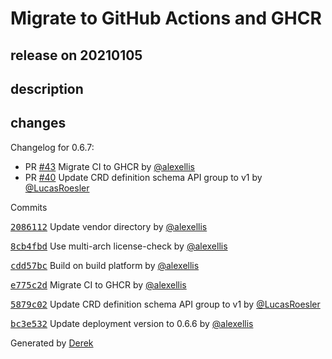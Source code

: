 # Migrate to GitHub Actions and GHCR

## release on 20210105

## description

## changes

Changelog for 0.6.7:

* PR <a class="issue-link js-issue-link" data-error-text="Failed to load title" data-id="778139810" data-permission-text="Title is private" data-url="https://github.com/openfaas/ingress-operator/issues/43" data-hovercard-type="pull_request" data-hovercard-url="/openfaas/ingress-operator/pull/43/hovercard" href="https://github.com/openfaas/ingress-operator/pull/43">#43</a> Migrate CI to GHCR by <a class="user-mention notranslate" data-hovercard-type="user" data-hovercard-url="/users/alexellis/hovercard" data-octo-click="hovercard-link-click" data-octo-dimensions="link_type:self" href="https://github.com/alexellis">@alexellis</a>
* PR <a class="issue-link js-issue-link" data-error-text="Failed to load title" data-id="743264745" data-permission-text="Title is private" data-url="https://github.com/openfaas/ingress-operator/issues/40" data-hovercard-type="pull_request" data-hovercard-url="/openfaas/ingress-operator/pull/40/hovercard" href="https://github.com/openfaas/ingress-operator/pull/40">#40</a> Update CRD definition schema API group to v1 by <a class="user-mention notranslate" data-hovercard-type="user" data-hovercard-url="/users/LucasRoesler/hovercard" data-octo-click="hovercard-link-click" data-octo-dimensions="link_type:self" href="https://github.com/LucasRoesler">@LucasRoesler</a>

Commits

<a class="commit-link" data-hovercard-type="commit" data-hovercard-url="https://github.com/openfaas/ingress-operator/commit/2086112fb0fa9cb0be23e59c90228c918343ce35/hovercard" href="https://github.com/openfaas/ingress-operator/commit/2086112fb0fa9cb0be23e59c90228c918343ce35"><tt>2086112</tt></a> Update vendor directory by <a class="user-mention notranslate" data-hovercard-type="user" data-hovercard-url="/users/alexellis/hovercard" data-octo-click="hovercard-link-click" data-octo-dimensions="link_type:self" href="https://github.com/alexellis">@alexellis</a>

<a class="commit-link" data-hovercard-type="commit" data-hovercard-url="https://github.com/openfaas/ingress-operator/commit/8cb4fbd96571c8b59733509e65e7c6423019e155/hovercard" href="https://github.com/openfaas/ingress-operator/commit/8cb4fbd96571c8b59733509e65e7c6423019e155"><tt>8cb4fbd</tt></a> Use multi-arch license-check by <a class="user-mention notranslate" data-hovercard-type="user" data-hovercard-url="/users/alexellis/hovercard" data-octo-click="hovercard-link-click" data-octo-dimensions="link_type:self" href="https://github.com/alexellis">@alexellis</a>

<a class="commit-link" data-hovercard-type="commit" data-hovercard-url="https://github.com/openfaas/ingress-operator/commit/cdd57bc6b29fe6a2e0de3f4bf92b80a2721c4c32/hovercard" href="https://github.com/openfaas/ingress-operator/commit/cdd57bc6b29fe6a2e0de3f4bf92b80a2721c4c32"><tt>cdd57bc</tt></a> Build on build platform by <a class="user-mention notranslate" data-hovercard-type="user" data-hovercard-url="/users/alexellis/hovercard" data-octo-click="hovercard-link-click" data-octo-dimensions="link_type:self" href="https://github.com/alexellis">@alexellis</a>

<a class="commit-link" data-hovercard-type="commit" data-hovercard-url="https://github.com/openfaas/ingress-operator/commit/e775c2d3239cbb0f4bc673a3a1852b5e6803ca8a/hovercard" href="https://github.com/openfaas/ingress-operator/commit/e775c2d3239cbb0f4bc673a3a1852b5e6803ca8a"><tt>e775c2d</tt></a> Migrate CI to GHCR by <a class="user-mention notranslate" data-hovercard-type="user" data-hovercard-url="/users/alexellis/hovercard" data-octo-click="hovercard-link-click" data-octo-dimensions="link_type:self" href="https://github.com/alexellis">@alexellis</a>

<a class="commit-link" data-hovercard-type="commit" data-hovercard-url="https://github.com/openfaas/ingress-operator/commit/5879c0269d47aac54b3f2ac7a04824627b6b1e57/hovercard" href="https://github.com/openfaas/ingress-operator/commit/5879c0269d47aac54b3f2ac7a04824627b6b1e57"><tt>5879c02</tt></a> Update CRD definition schema API group to v1 by <a class="user-mention notranslate" data-hovercard-type="user" data-hovercard-url="/users/LucasRoesler/hovercard" data-octo-click="hovercard-link-click" data-octo-dimensions="link_type:self" href="https://github.com/LucasRoesler">@LucasRoesler</a>

<a class="commit-link" data-hovercard-type="commit" data-hovercard-url="https://github.com/openfaas/ingress-operator/commit/bc3e5326bc851bc50a791512ee593047dd933f44/hovercard" href="https://github.com/openfaas/ingress-operator/commit/bc3e5326bc851bc50a791512ee593047dd933f44"><tt>bc3e532</tt></a> Update deployment version to 0.6.6 by <a class="user-mention notranslate" data-hovercard-type="user" data-hovercard-url="/users/alexellis/hovercard" data-octo-click="hovercard-link-click" data-octo-dimensions="link_type:self" href="https://github.com/alexellis">@alexellis</a>

Generated by <a href="https://github.com/alexellis/derek/">Derek</a>

